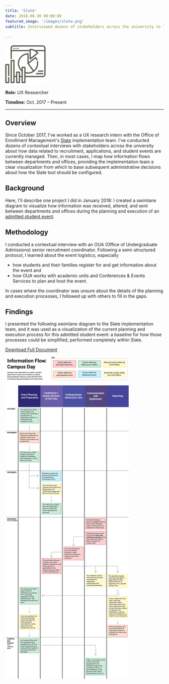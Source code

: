 ```yaml
---
title: 'Slate'
date: 2018-06-30 00:00:00
featured_image: '/images/slate.png'
subtitle: Interviewed dozens of stakeholders across the university to learn how data related to recruitment, applications, and student events are currently managed to facilitate data-informed decisions-making during implementation of the Slate CRM tool.

---
```


![](/images/slate-logo.png)


**Role:** UX Researcher

**Timeline:** Oct. 2017 – Present

***

## Overview
Since October 2017, I've worked as a UX research intern with the Office of Enrollment Management's [Slate](https://technolutions.com/) implementation team. I've conducted dozens of contextual interviews with stakeholders across the university about how data related to recruitment, applications, and student events are currently managed. Then, in most cases, I map how information flows between departments and offices, providing the implementation team a clear visualization from which to base subsequent administrative decisions about how the Slate tool should be configured.

## Background
Here, I'll describe one project I did in January 2018: I created a swimlane diagram to visualize how information was received, altered, and sent between departments and offices during the planning and execution of an [admitted student event](https://admissions.umich.edu/apply/admitted-students/freshman-next-steps/campus-day-0).

## Methodology
I conducted a contextual interview with an OUA (Office of Undergraduate Admissions) senior recruitment coordinator. Following a semi-structured protocol, I learned about the event logistics, especially
 * how students and their families register for and get information about the event and
 * how OUA works with academic units and Conferences & Events Services to plan and host the event.

 In cases where the coordinator was unsure about the details of the planning and execution processes, I followed up with others to fill in the gaps.

## Findings
I presented the following swimlane diagram to the Slate implementation team, and it was used as a visualization of the current planning and execution process for this admitted student event: a baseline for how those processes could be simplified, performed completely within Slate.

<a href="{{ site.url }}/assets/Wojciechowski-Resume.pdf" class="button button--small">Download Full Document</a>

![](/images/slate2.png)
